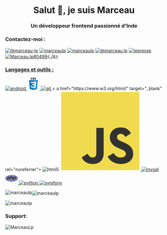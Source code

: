 <h1 align="center">Salut 👋, je suis Marceau</h1>
<h3 align="center">Un développeur frontend passionné d'Inde</h3>


<h3 align="left">Contactez-moi :</h3>
<p align="left">
<a href="https://codepen.io/@marceau-lp" target="blank"><img align="center" src="https://raw.githubusercontent.com/rahuldkjain/github-profile- readme-generator/master/src/images/icons/Social/codepen.svg" alt="@marceau-lp" height="30" width="40" /></a>
<a href="https:/ /twitter.com/marceaulp" target="blank"><img align="center" src="https://raw.githubusercontent.com/rahuldkjain/github-profile-readme-generator/master/src/images/icons /Social/twitter.svg" alt="marceaulp" height="30" width="40" /></a>
<a href="https://linkedin.com/in/marceaulp" target="blank" ><img align="center" src="https://raw.githubusercontent.com/rahuldkjain/github-profile-readme-generator/master/src/images/icons/Social/linked-in-alt.svg" alt="marceaulp" height="30" width="40" /></a >
<a href="https://instagram.com/@marceau.lp" target="blank"><img align="center" src="https://raw.githubusercontent.com/rahuldkjain/github-profile- readme-generator/master/src/images/icons/Social/instagram.svg" alt="@marceau.lp" height="30" width="40" /></a>
<a href="https:/ /dribbble.com/lepresse" target="blank"><img align="center" src="https://raw.githubusercontent.com/rahuldkjain/github-profile-readme-generator/master/src/images/icons /Social/dribbble.svg" alt="lepresse" height="30" width="40" /></a>
<a href="https://discord.gg/Marceau.lp#0499" target=" vide"><img align="center" src="https://raw.githubusercontent.com/rahuldkjain/github-profile-readme-generator/master/src/images/icons/Social/discord.svg" alt="Marceau.lp#0499" height="30" width="40" />< /a>
</p>

<h3 align="left">Langages et outils :</h3>
<p align="left"> <a href="https://developer.android.com" target="_blank" rel="noreferrer"> <img src="https://raw.githubusercontent.com/devicons /devicon/master/icons/android/android-original-wordmark.svg" alt="android" width="40" height="40"/> </a> <a href="https://www.w3schools .com/css/" target="_blank" rel="noreferrer"> <img src="https://raw.githubusercontent.com/devicons/devicon/master/icons/css3/css3-original-wordmark.svg" alt="css3" width="40" height="40"/> </a> <a href="https://git-scm.com/" target="_blank" rel="noreferrer"> <img src="https://www.vectorlogo.zone/logos/git-scm/git-scm-icon.svg" alt="git" width="40" height="40"/> </a> < a href="https://www.w3.org/html/" target="_blank" rel="noreferrer"> <img src="https://raw.githubusercontent.com/devicons/devicon/master/icons /html5/html5-original-wordmark.svg" alt="html5" width="40" height="40"/> </a> <a href="https://developer.mozilla.org/en-US /docs/Web/JavaScript" target="_blank" rel="noreferrer"> <img src="https://raw.githubusercontent.com/devicons/devicon/master/icons/javascript/javascript-original.svg" alt ="javascript" largeur="40" hauteur="40"/> </a> <a href="https://www.mysql.com/" target="_blank" rel="noreferrer"> <img src="https://raw.githubusercontent.com/ devicons/devicon/master/icons/mysql/mysql-original-wordmark.svg" alt="mysql" width="40" height="40"/> </a> <a href="https://www. php.net" target="_blank" rel="noreferrer"> <img src="https://raw.githubusercontent.com/devicons/devicon/master/icons/php/php-original.svg" alt="php " width="40" height="40"/> </a> <a href="https://www.python.org" target="_blank" rel="noreferrer"> <img src="https : //cru.githubusercontent.com/devicons/devicon/master/icons/python/python-original.svg" alt="python" width="40" height="40"/> </a> <a href="https:// symfony.com" target="_blank" rel="noreferrer"> <img src="https://symfony.com/logos/symfony_black_03.svg" alt="symfony" width="40" height="40"/> </a> 



<p><img align="left" src="https://github-readme-stats.vercel.app/api/top-langs?username=marceaulp&show_icons=true&locale=en&layout=compact" alt="marceaulp" /> </p>

<p> <img align="center" src="https://github-readme-stats.vercel.app/api?username=marceaulp&show_icons=true&locale=fr" alt="marceaulp" /> </p>

<p><img align="center" src="https://github-readme-streak-stats.herokuapp.com/?user=marceaulp&" alt="marceaulp" /></p>


<h3 align="left">Support:</h3>
<p><a href="https://www.buymeacoffee.com/MarceauLp"> <img align="left" src="https://cdn.buymeacoffee.com/buttons/v2/default-yellow.png" height="50" width="210" alt="MarceauLp" /></a></p><br><br>
